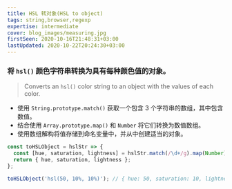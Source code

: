 ```yaml
---
title: HSL 转对象(HSL to object)
tags: string,browser,regexp
expertise: intermediate
cover: blog_images/measuring.jpg
firstSeen: 2020-10-16T21:48:31+03:00
lastUpdated: 2020-10-22T20:24:30+03:00
---
```


### 将 `hsl()` 颜色字符串转换为具有每种颜色值的对象。
> Converts an `hsl()` color string to an object with the values of each color.

- 使用 `String.prototype.match()` 获取一个包含 3 个字符串的数组，其中包含数值。
- 结合使用 `Array.prototype.map()` 和 `Number` 将它们转换为数值数组。
- 使用数组解构将值存储到命名变量中，并从中创建适当的对象。

```js
const toHSLObject = hslStr => {
  const [hue, saturation, lightness] = hslStr.match(/\d+/g).map(Number);
  return { hue, saturation, lightness };
};
```

```js
toHSLObject('hsl(50, 10%, 10%)'); // { hue: 50, saturation: 10, lightness: 10 }
```
